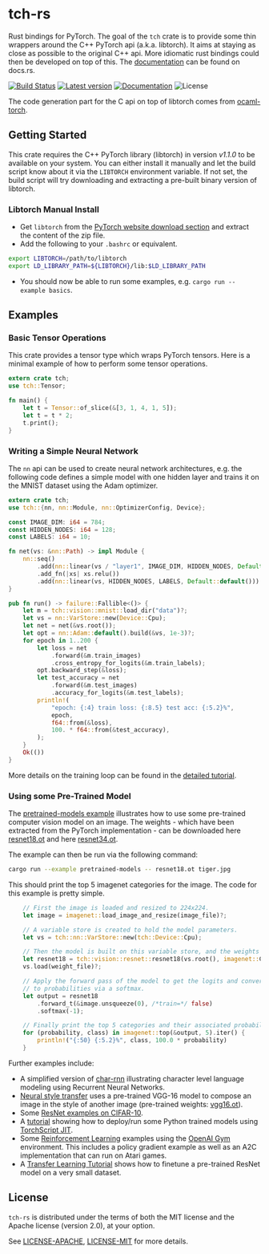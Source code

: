 # tch-rs
Rust bindings for PyTorch. The goal of the `tch` crate is to provide some thin wrappers
around the C++ PyTorch api (a.k.a. libtorch). It aims at staying as close as
possible to the original C++ api. More idiomatic rust bindings could then be
developed on top of this. The [documentation](https://docs.rs/tch/) can be found on docs.rs.

[![Build Status](https://travis-ci.org/LaurentMazare/tch-rs.svg?branch=master)](https://travis-ci.org/LaurentMazare/tch-rs)
[![Latest version](https://img.shields.io/crates/v/tch.svg)](https://crates.io/crates/tch)
[![Documentation](https://docs.rs/tch/badge.svg)](https://docs.rs/tch)
![License](https://img.shields.io/crates/l/tch.svg)


The code generation part for the C api on top of libtorch comes from
[ocaml-torch](https://github.com/LaurentMazare/ocaml-torch).

## Getting Started

This crate requires the C++ PyTorch library (libtorch) in version *v1.1.0* to be available on
your system. You can either install it manually and let the build script know about
it via the `LIBTORCH` environment variable. If not set, the build script will
try downloading and extracting a pre-built binary version of libtorch.

### Libtorch Manual Install

- Get `libtorch` from the
[PyTorch website download section](https://pytorch.org/get-started/locally/) and extract
the content of the zip file.
- Add the following to your `.bashrc` or equivalent.
```bash
export LIBTORCH=/path/to/libtorch
export LD_LIBRARY_PATH=${LIBTORCH}/lib:$LD_LIBRARY_PATH
```
- You should now be able to run some examples, e.g. `cargo run --example basics`.

## Examples

### Basic Tensor Operations

This crate provides a tensor type which wraps PyTorch tensors. Here is a minimal
example of how to perform some tensor operations.

```rust
extern crate tch;
use tch::Tensor;

fn main() {
    let t = Tensor::of_slice(&[3, 1, 4, 1, 5]);
    let t = t * 2;
    t.print();
}
```

### Writing a Simple Neural Network

The `nn` api can be used to create neural network architectures, e.g. the following code defines
a simple model with one hidden layer and trains it on the MNIST dataset using the Adam optimizer.

```rust
extern crate tch;
use tch::{nn, nn::Module, nn::OptimizerConfig, Device};

const IMAGE_DIM: i64 = 784;
const HIDDEN_NODES: i64 = 128;
const LABELS: i64 = 10;

fn net(vs: &nn::Path) -> impl Module {
    nn::seq()
        .add(nn::linear(vs / "layer1", IMAGE_DIM, HIDDEN_NODES, Default::default()))
        .add_fn(|xs| xs.relu())
        .add(nn::linear(vs, HIDDEN_NODES, LABELS, Default::default()))
}

pub fn run() -> failure::Fallible<()> {
    let m = tch::vision::mnist::load_dir("data")?;
    let vs = nn::VarStore::new(Device::Cpu);
    let net = net(&vs.root());
    let opt = nn::Adam::default().build(&vs, 1e-3)?;
    for epoch in 1..200 {
        let loss = net
            .forward(&m.train_images)
            .cross_entropy_for_logits(&m.train_labels);
        opt.backward_step(&loss);
        let test_accuracy = net
            .forward(&m.test_images)
            .accuracy_for_logits(&m.test_labels);
        println!(
            "epoch: {:4} train loss: {:8.5} test acc: {:5.2}%",
            epoch,
            f64::from(&loss),
            100. * f64::from(&test_accuracy),
        );
    }
    Ok(())
}
```

More details on the training loop can be found in the
[detailed tutorial](https://github.com/LaurentMazare/tch-rs/tree/master/examples/mnist).

### Using some Pre-Trained Model

The [pretrained-models  example](https://github.com/LaurentMazare/tch-rs/tree/master/examples/pretrained-models/main.rs)
illustrates how to use some pre-trained computer vision model on an image.
The weights - which have been extracted from the PyTorch implementation - can be
downloaded here [resnet18.ot](https://github.com/LaurentMazare/ocaml-torch/releases/download/v0.1-unstable/resnet18.ot)
and here [resnet34.ot](https://github.com/LaurentMazare/ocaml-torch/releases/download/v0.1-unstable/resnet34.ot).

The example can then be run via the following command:
```bash
cargo run --example pretrained-models -- resnet18.ot tiger.jpg
```
This should print the top 5 imagenet categories for the image. The code for this example is pretty simple.

```rust
    // First the image is loaded and resized to 224x224.
    let image = imagenet::load_image_and_resize(image_file)?;

    // A variable store is created to hold the model parameters.
    let vs = tch::nn::VarStore::new(tch::Device::Cpu);

    // Then the model is built on this variable store, and the weights are loaded.
    let resnet18 = tch::vision::resnet::resnet18(vs.root(), imagenet::CLASS_COUNT);
    vs.load(weight_file)?;

    // Apply the forward pass of the model to get the logits and convert them
    // to probabilities via a softmax.
    let output = resnet18
        .forward_t(&image.unsqueeze(0), /*train=*/ false)
        .softmax(-1);

    // Finally print the top 5 categories and their associated probabilities.
    for (probability, class) in imagenet::top(&output, 5).iter() {
        println!("{:50} {:5.2}%", class, 100.0 * probability)
    }
```


Further examples include:
* A simplified version of
  [char-rnn](https://github.com/LaurentMazare/tch-rs/blob/master/examples/char-rnn)
  illustrating character level language modeling using Recurrent Neural Networks.
* [Neural style transfer](https://github.com/LaurentMazare/tch-rs/blob/master/examples/neural-style-transfer)
  uses a pre-trained VGG-16 model to compose an image in the style of another image (pre-trained weights:
  [vgg16.ot](https://github.com/LaurentMazare/ocaml-torch/releases/download/v0.1-unstable/vgg16.ot)).
* Some [ResNet examples on CIFAR-10](https://github.com/LaurentMazare/tch-rs/tree/master/examples/cifar).
* A [tutorial](https://github.com/LaurentMazare/tch-rs/tree/master/examples/jit)
  showing how to deploy/run some Python trained models using
  [TorchScript JIT](https://pytorch.org/docs/stable/jit.html).
* Some [Reinforcement Learning](https://github.com/LaurentMazare/tch-rs/blob/master/examples/reinforcement-learning)
  examples using the [OpenAI Gym](https://github.com/openai/gym) environment. This includes a policy gradient
  example as well as an A2C implementation that can run on Atari games.
* A [Transfer Learning Tutorial](https://github.com/LaurentMazare/tch-rs/blob/master/examples/transfer-learning)
  shows how to finetune a pre-trained ResNet model on a very small dataset.

## License
`tch-rs` is distributed under the terms of both the MIT license
and the Apache license (version 2.0), at your option.

See [LICENSE-APACHE](LICENSE-APACHE), [LICENSE-MIT](LICENSE-MIT) for more
details.
